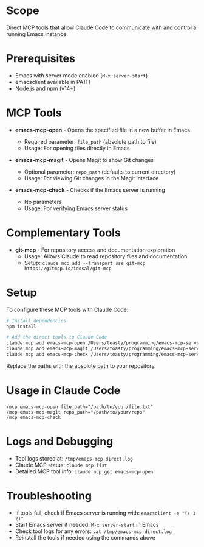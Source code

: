 # Scope
Direct MCP tools that allow Claude Code to communicate with and control a running Emacs instance.

# Prerequisites
- Emacs with server mode enabled (`M-x server-start`)
- emacsclient available in PATH
- Node.js and npm (v14+)

# MCP Tools
* **emacs-mcp-open** - Opens the specified file in a new buffer in Emacs
  - Required parameter: `file_path` (absolute path to file)
  - Usage: For opening files directly in Emacs

* **emacs-mcp-magit** - Opens Magit to show Git changes
  - Optional parameter: `repo_path` (defaults to current directory)
  - Usage: For viewing Git changes in the Magit interface

* **emacs-mcp-check** - Checks if the Emacs server is running
  - No parameters
  - Usage: For verifying Emacs server status

# Complementary Tools
* **git-mcp** - For repository access and documentation exploration
  - Usage: Allows Claude to read repository files and documentation
  - Setup: `claude mcp add --transport sse git-mcp https://gitmcp.io/idosal/git-mcp`

# Setup
To configure these MCP tools with Claude Code:

```bash
# Install dependencies
npm install

# Add the direct tools to Claude Code
claude mcp add emacs-mcp-open /Users/toasty/programming/emacs-mcp-server/src/direct-tool.js
claude mcp add emacs-mcp-magit /Users/toasty/programming/emacs-mcp-server/src/direct-tool.js
claude mcp add emacs-mcp-check /Users/toasty/programming/emacs-mcp-server/src/direct-tool.js
```

Replace the paths with the absolute path to your repository.

# Usage in Claude Code
```
/mcp emacs-mcp-open file_path="/path/to/your/file.txt"
/mcp emacs-mcp-magit repo_path="/path/to/your/repo"
/mcp emacs-mcp-check
```

# Logs and Debugging
- Tool logs stored at: `/tmp/emacs-mcp-direct.log`
- Claude MCP status: `claude mcp list`
- Detailed MCP tool info: `claude mcp get emacs-mcp-open`

# Troubleshooting
- If tools fail, check if Emacs server is running with: `emacsclient -e "(+ 1 2)"`
- Start Emacs server if needed: `M-x server-start` in Emacs
- Check tool logs for any errors: `cat /tmp/emacs-mcp-direct.log`
- Reinstall the tools if needed using the commands above
